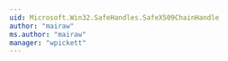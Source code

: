 ```yaml
---
uid: Microsoft.Win32.SafeHandles.SafeX509ChainHandle
author: "mairaw"
ms.author: "mairaw"
manager: "wpickett"
---
```

